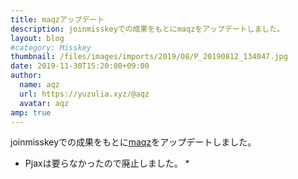 ```yaml
---
title: maqzアップデート
description: joinmisskeyでの成果をもとにmaqzをアップデートしました。
layout: blog
#category: Misskey
thumbnail: /files/images/imports/2019/08/P_20190812_134047.jpg
date: 2019-11-30T15:20:00+09:00
author:
  name: aqz
  url: https://yuzulia.xyz/@aqz
  avatar: aqz
amp: true
---
```

joinmisskeyでの成果をもとに[maqz](../maqz/)をアップデートしました。

- Pjaxは要らなかったので廃止しました。
  * 
